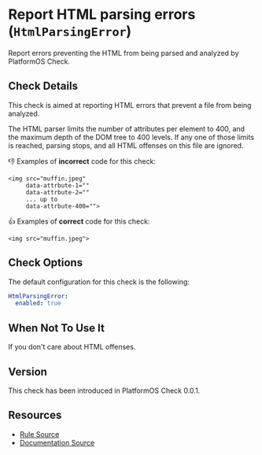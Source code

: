 # Report HTML parsing errors (`HtmlParsingError`)

Report errors preventing the HTML from being parsed and analyzed by PlatformOS Check.

## Check Details

This check is aimed at reporting HTML errors that prevent a file from being analyzed.

The HTML parser limits the number of attributes per element to 400, and the maximum depth of the DOM tree to 400 levels. If any one of those limits is reached, parsing stops, and all HTML offenses on this file are ignored.

:-1: Examples of **incorrect** code for this check:

```liquid
<img src="muffin.jpeg"
     data-attrbute-1=""
     data-attrbute-2=""
     ... up to
     data-attrbute-400="">
```

:+1: Examples of **correct** code for this check:

```liquid
<img src="muffin.jpeg">
```

## Check Options

The default configuration for this check is the following:

```yaml
HtmlParsingError:
  enabled: true
```

## When Not To Use It

If you don't care about HTML offenses.

## Version

This check has been introduced in PlatformOS Check 0.0.1.

## Resources

- [Rule Source][codesource]
- [Documentation Source][docsource]

[codesource]: /lib/platformos_check/checks/html_parsing_error.rb
[docsource]: /docs/checks/html_parsing_error.md
